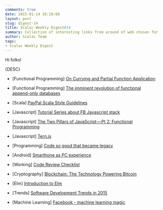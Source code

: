 ```yaml
---
comments: true
date: 2015-01-14 16:10:00
layout: post
slug: digest-14
title: Scalac Weekly Digest#14
summary: Collection of interesting links from around of web chosen for you by Scalac team
author: Scalac Team
tags:
- Scalac Weekly Digest
---
```


Hi folks! 

{DESC}

* \[Functional Programming\] [On Currying and Partial Function Application](http://www.vasinov.com/blog/on-currying-and-partial-function-application/)

* \[Functional Programming\] [The imminent revolution of functional append-only databases](http://2014.flatmap.no/speakers/lilleaas.html)

* \[Scala\] [PayPal Scala Style Guidelines](https://github.com/paypal/scala-style-guide/blob/develop/README.md)

* \[Javascript\] [Tutorial Series about FB Javascript stack](http://tylermcginnis.com/reactjs-tutorial-a-comprehensive-guide-to-building-apps-with-react/)

* \[Javascript\] [The Two Pillars of JavaScript — Pt 2: Functional Programming](https://medium.com/javascript-scene/the-two-pillars-of-javascript-pt-2-functional-programming-a63aa53a41a4)

* \[Javascript\] [Tern.js](http://ternjs.net/)

* \[Programming\] [Code so good that became legacy](https://parleys.com/play/53a7d2d1e4b0543940d9e570/chapter18/about)

* \[Android\] [Smarthone as PC experience](https://www.youtube.com/watch?v=9nh2NSLgaII)
 
* \[Working\] [Code Review Checklist](http://blog.fogcreek.com/increase-defect-detection-with-our-code-review-checklist-example/)

* \[Cryptography\] [Blockchain: The Technology Powering Bitcoin](http://www.toptal.com/bitcoin/blockchain-technology-powering-bitcoin)

* \[Elm\] [Introduction to Elm](http://pragmaticstudio.com/blog/2014/12/19/getting-started-with-elm) 
 
* \[Trends\] [Software Development Trends in 2015](http://www.sitepoint.com/important-software-development-trends-2015)

* \[Machine Learning\] [Facebook - machine learning magic](http://www.infoworld.com/article/2871752/machine-learning/facebook-open-sources-its-machine-learning-magic.html)
